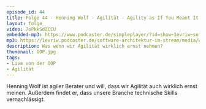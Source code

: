 ```yaml
---
episode_id: 44
title: Folge 44 - Henning Wolf - Agilität - Agility as If You Meant It - Live von der OOP
layout: folge
video: 7oPkkSdZCCU
embedded-mp3: https://www.podcaster.de/simpleplayer/?id=show~1evriw~software-architektur-im-stream~pod-603283593b835661745435&v=1614151242
mp3: https://1evriw.podcaster.de/software-architektur-im-stream/media/Wolf.mp3
description: Was wenn wir Agilität wirklich ernst nehmen?
thumbnail: OOP.jpg
tags:
- Live von der OOP
- Agilität
---
```


Henning Wolf ist agiler Berater und will, dass wir Agilität auch
wirklich ernst meinen. Außerdem findet er, dass unsere Branche
technische Skills vernachlässigt.

